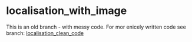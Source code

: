 # localisation_with_image

This is an old branch - with messy code. For mor enicely written code see branch: [localisation_clean_code](https://github.com/janekzimoch/localisation_with_image/tree/localisation_clean_code)
